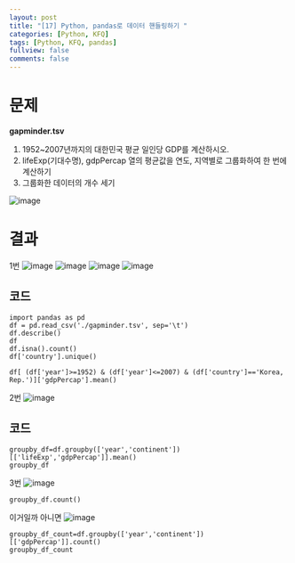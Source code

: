```yaml
---
layout: post
title: "[17] Python, pandas로 데이터 핸들링하기 "
categories: [Python, KFQ]
tags: [Python, KFQ, pandas]
fullview: false
comments: false
---
```


# 문제

**gapminder.tsv**

1. 1952~2007년까지의 대한민국 평균 일인당 GDP를 계산하시오.
2. lifeExp(기대수명), gdpPercap 열의 평균값을 연도, 지역별로 그룹화하여 한 번에 계산하기
3. 그룹화한 데이터의 개수 세기

![image](https://user-images.githubusercontent.com/84369912/126757088-25f85e03-4a6d-45be-b49e-56791435103b.png)

# 결과
1번
![image](https://user-images.githubusercontent.com/84369912/126757222-f227c06f-ae07-4395-bbef-8eec7b869ae4.png)
![image](https://user-images.githubusercontent.com/84369912/126757244-bb2d50dc-faeb-400f-982b-0e6645cee5d7.png)
![image](https://user-images.githubusercontent.com/84369912/126757263-517bb575-9548-4c55-8249-c2e320f405c3.png)
![image](https://user-images.githubusercontent.com/84369912/126757283-9f5f48e9-bd92-417d-84d6-3dd314815a84.png)

## 코드
```
import pandas as pd
df = pd.read_csv('./gapminder.tsv', sep='\t')
df.describe()
df
df.isna().count()
df['country'].unique()

df[ (df['year']>=1952) & (df['year']<=2007) & (df['country']=='Korea, Rep.')]['gdpPercap'].mean()
```


2번
![image](https://user-images.githubusercontent.com/84369912/126757506-a4e2f08d-2513-49c2-83c7-6aa3ed0058b5.png)

## 코드
```
groupby_df=df.groupby(['year','continent'])[['lifeExp','gdpPercap']].mean()
groupby_df
```

3번
![image](https://user-images.githubusercontent.com/84369912/126757551-32a33732-60d0-40ad-8ba3-7cd423f5ca24.png)

```
groupby_df.count()
```

이거일까 아니면
![image](https://user-images.githubusercontent.com/84369912/126757663-724af19b-691c-40d4-9479-44982b08477c.png)

```
groupby_df_count=df.groupby(['year','continent'])[['gdpPercap']].count()
groupby_df_count
```